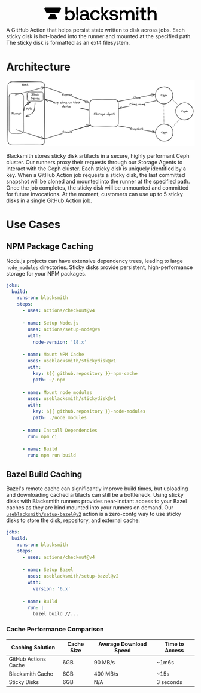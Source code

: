 <p align="center">
  <picture>
    <!-- Dark mode -->
    <source media="(prefers-color-scheme: dark)" srcset="./Blacksmith_Logo-White-Large.png" width="300">
    <!-- Light mode -->
    <source media="(prefers-color-scheme: light)" srcset="./Blacksmith_Logo-Black-Large.png" width="300">
    <img alt="Blacksmith Logo" src="./Blacksmith_Logo-Black-Large.png" width="300">
  </picture>
</p>

A GitHub Action that helps persist state written to disk across jobs. Each sticky disk is hot-loaded into the runner and mounted at the specified path.
The sticky disk is formatted as an ext4 filesystem.

# Architecture

<p align="center">
  <picture>
    <!-- Dark mode -->
    <source media="(prefers-color-scheme: dark)" srcset="./arch-dark-mode.png" width="1000">
    <!-- Light mode -->
    <source media="(prefers-color-scheme: light)" srcset="./arch-light.png" width="1000">
    <img alt="Blacksmith Logo" src="./arch-light.png" width="1000">
  </picture>
</p>

Blacksmith stores sticky disk artifacts in a secure, highly performant Ceph cluster. Our runners proxy their requests through our Storage Agents to interact with the Ceph cluster. Each sticky disk is uniquely identified by a key. When a GitHub Action job requests a sticky disk, the last committed snapshot will be cloned and mounted into the runner at the specified path. Once the job completes, the sticky disk will be unmounted and committed for future invocations. At the moment, customers can use up to 5 sticky disks in a single GitHub Action job.

# Use Cases

## NPM Package Caching

Node.js projects can have extensive dependency trees, leading to large `node_modules` directories. Sticky disks provide persistent, high-performance storage for your NPM packages.

```yaml
jobs:
  build:
    runs-on: blacksmith
    steps:
      - uses: actions/checkout@v4
      
      - name: Setup Node.js
        uses: actions/setup-node@v4
        with:
          node-version: '18.x'
      
      - name: Mount NPM Cache
        uses: useblacksmith/stickydisk@v1
        with:
          key: ${{ github.repository }}-npm-cache
          path: ~/.npm
      
      - name: Mount node_modules
        uses: useblacksmith/stickydisk@v1
        with:
          key: ${{ github.repository }}-node-modules
          path: ./node_modules
      
      - name: Install Dependencies
        run: npm ci

      - name: Build
        run: npm run build
```

## Bazel Build Caching

Bazel's remote cache can significantly improve build times, but uploading and downloading cached artifacts can still be a bottleneck. Using sticky disks with Blacksmith runners provides near-instant access to your Bazel caches as they are bind mounted into your runners on demand. Our [`useblacksmith/setup-bazel@v2`](https://github.com/useblacksmith/setup-bazel) action is a zero-confg way to use sticky disks to store the disk, repository, and external cache.

```yaml
jobs:
  build:
    runs-on: blacksmith
    steps:
      - uses: actions/checkout@v4
      
      - name: Setup Bazel
        uses: useblacksmith/setup-bazel@v2
        with:
          version: '6.x'
      
      - name: Build
        run: |
          bazel build //...
```

### Cache Performance Comparison

| Caching Solution | Cache Size | Average Download Speed | Time to Access |
|-----------------|------------|----------------|----------------|
| GitHub Actions Cache | 6GB | 90 MB/s | ~1m6s |
| Blacksmith Cache | 6GB | 400 MB/s | ~15s |
| Sticky Disks | 6GB | N/A | 3 seconds |

